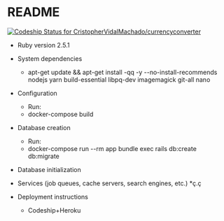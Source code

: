 # README
[ ![Codeship Status for CristopherVidalMachado/currencyconverter](https://app.codeship.com/projects/44d0b170-61e4-0136-16e3-1e2a021b2015/status?branch=master)](https://app.codeship.com/projects/296693)


* Ruby version 2.5.1

* System dependencies
    * apt-get update && apt-get install -qq -y --no-install-recommends \
nodejs yarn build-essential libpq-dev imagemagick git-all nano
* Configuration
    * Run:
    * docker-compose build
* Database creation
    * Run:
    * docker-compose run --rm app bundle exec rails db:create db:migrate
* Database initialization

* Services (job queues, cache servers, search engines, etc.)
   *ç.ç
* Deployment instructions
    * Codeship+Heroku

